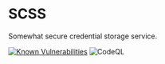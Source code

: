 # SCSS
Somewhat secure credential storage service.


[![Known Vulnerabilities](https://snyk.io/test/github/bentleygd/CSIC/badge.svg?targetFile=requirements.txt)](https://snyk.io/test/github/bentleygd/CSIC?targetFile=requirements.txt) ![CodeQL](https://github.com/bentleygd/SCSS/workflows/CodeQL/badge.svg)